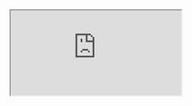 
<link rel="stylesheet" href="../interview.css">

<iframe src="https://qingdog.github.io/interview/"></iframe>